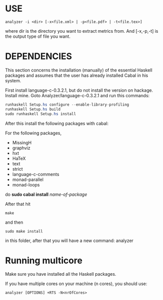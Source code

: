 USE
===

	analyzer -i <dir> [-x<file.xml> | -p<file.pdf> | -t<file.tex>]

where dir is the directory you want to extract metrics from. And [-x,-p,-t] is the output type of file you want.

DEPENDENCIES
============

This section concerns the installation (manually) of the essential Haskell packages and assumes that the user has already installed Cabal in his system.

First install language-c-0.3.2.1, but do not install the version on hackage. Install mine.
Goto Analyzer/language-c-0.3.2.1 and run this commands:

```java
runhaskell Setup.hs configure --enable-library-profiling
runhaskell Setup.hs build
sudo runhaskell Setup.hs install
```

After this install the following packages with cabal:

For the following packages,

* MissingH
* graphviz
* hxt
* HaTeX
* text
* strict
* language-c-comments
* monad-parallel
* monad-loops

do **sudo cabal install** _name-of-package_


After that hit

	make

and then

	sudo make install
	
in this folder, after that you will have a new command: analyzer

Running multicore
=================

Make sure you have installed all the Haskell packages.

If you have multiple cores on your machine (n cores), you should use:

	analyzer [OPTIONS] +RTS -N<nrOfCores>


